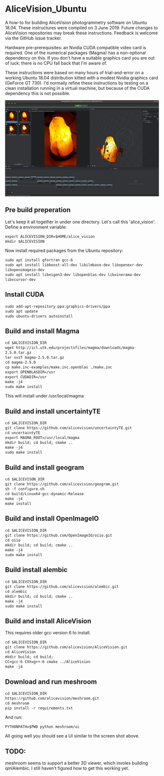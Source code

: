 # AliceVision_Ubuntu

A how-to for building AliceVision photogrammetry software on Ubuntu 18.04. These instructures were compiled on 3 June 2019. Future changes to AliceVision repositories may break these instructions. Feedback is welcome via the GitHub issue tracker.

Hardware pre-prerequisites: an Nvidia CUDA compatible video card is required. One of the numerical packages (Magma) has a non-optional dependency on this. If you don't have a suitable graphics card you are out of luck: there is no CPU fall back that I'm aware of.

These instructions were based on many hours of trial-and-error on a working Ubuntu 18.04 distribution kitted with a modest Nvidia graphics card (GeForce GT 730).  I'd normally refine these instructions by testing on a clean installation running in a virtual machine, but because of the CUDA dependency this is not possible.

![meshroom screenshot](./meshroom_screenshot.jpg)

## Pre build preperation

Let's keep it all together in under one directory. Let's call this 'alice_vision'. Define a environment variable:

```
export ALICEVISION_DIR=$HOME/alice_vision
mkdir $ALICEVISION
```

Now install required packages from the Ubuntu repository:

```
sudo apt install gfortran gcc-6
sudo apt install libboost-all-dev libilmbase-dev libopenexr-dev libopenimageio-dev 
sudo apt install libeigen3-dev libopenblas-dev libxinerama-dev libxcursor-dev 
```


## Install CUDA

```
sudo add-apt-repository ppa:graphics-drivers/ppa
sudo apt update
sudo ubuntu-drivers autoinstall
```

## Build and install Magma

```
cd $ALICEVISION_DIR
wget http://icl.utk.edu/projectsfiles/magma/downloads/magma-2.5.0.tar.gz
tar xvzf magma-2.5.0.tar.gz
cd magma-2.5.0
cp make.inc-examples/make.inc.openblas ./make.inc
export OPENBLASDIR=/usr
export CUDADIR=/usr
make -j4
sudo make install
```

This will install under /usr/local/magma

## Build and install uncertaintyTE

```
cd $ALICEVISION_DIR
git clone https://github.com/alicevision/uncertaintyTE.git
cd uncertaintyTE
export MAGMA_ROOT=/usr/local/magma
mkdir build; cd build; cmake ..
make -j4
sudo make install
```

## Build and install geogram

```
cd $ALICEVISON_DIR
git clone https://github.com/alicevision/geogram.git
sh -f configure.sh
cd build/Linux64-gcc-dynamic-Release 
make -j4
make install
```

## Build and install OpenImageIO

```
cd $ALICEVISION_DIR
git clone https://github.com/OpenImageIO/oiio.git
cd oiio
mkdir build; cd build; cmake ..
make -j4
sudo make install
```

## Build install alembic

```
cd $ALICEVISION_DIR
git clone https://github.com/alicevision/alembic.git
cd alembic
mkdir build; cd build; cmake ..
make -j4
sudo make install
```

## Build and install AliceVision

This requires older gcc version 6 to install.

```
cd $ALICEVISION_DIR
git clone https://github.com/alicevision/AliceVision.git
cd AliceVision
mkdir build; cd build; 
CC=gcc-6 CXX=g++-6 cmake ../AliceVision
make -j4
```

## Download and run meshroom

```
cd $ALICEVISION_DIR
https://github.com/alicevision/meshroom.git
cd meshroom
pip install -r requirements.txt 
```

And run:

```
PYTHONPATH=$PWD python meshroom/ui
```

All going well you should see a UI similar to the screen shot above.

## TODO:

meshroom seems to support a better 3D viewer, which involes building qmlAlembic. I still haven't figured how to get
this working yet.
